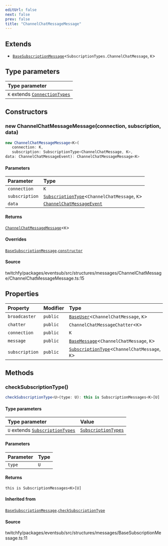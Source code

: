 ```yaml
---
editUrl: false
next: false
prev: false
title: "ChannelChatMessageMessage"
---
```


## Extends

- [`BaseSubscriptionMessage`](/api/eventsub/classes/basesubscriptionmessage/)\<`SubscriptionTypes.ChannelChatMessage`, `K`\>

## Type parameters

| Type parameter |
| :------ |
| `K` extends [`ConnectionTypes`](/api/eventsub/type-aliases/connectiontypes/) |

## Constructors

### new ChannelChatMessageMessage(connection, subscription, data)

```ts
new ChannelChatMessageMessage<K>(
   connection: K, 
   subscription: SubscriptionType<ChannelChatMessage, K>, 
data: ChannelChatMessageEvent): ChannelChatMessageMessage<K>
```

#### Parameters

| Parameter | Type |
| :------ | :------ |
| `connection` | `K` |
| `subscription` | [`SubscriptionType`](/api/eventsub/type-aliases/subscriptiontype/)\<`ChannelChatMessage`, `K`\> |
| `data` | [`ChannelChatMessageEvent`](/api/eventsub/interfaces/channelchatmessageevent/) |

#### Returns

[`ChannelChatMessageMessage`](/api/eventsub/classes/channelchatmessagemessage/)\<`K`\>

#### Overrides

[`BaseSubscriptionMessage`](/api/eventsub/classes/basesubscriptionmessage/).[`constructor`](/api/eventsub/classes/basesubscriptionmessage/#constructors)

#### Source

twitchfy/packages/eventsub/src/structures/messages/ChannelChatMessage/ChannelChatMessageMessage.ts:15

## Properties

| Property | Modifier | Type | Inherited from |
| :------ | :------ | :------ | :------ |
| `broadcaster` | `public` | [`BaseUser`](/api/eventsub/classes/baseuser/)\<`ChannelChatMessage`, `K`\> | - |
| `chatter` | `public` | `ChannelChatMessageChatter`\<`K`\> | - |
| `connection` | `public` | `K` | [`BaseSubscriptionMessage`](/api/eventsub/classes/basesubscriptionmessage/).`connection` |
| `message` | `public` | [`BaseMessage`](/api/eventsub/classes/basemessage/)\<`ChannelChatMessage`, `K`\> | - |
| `subscription` | `public` | [`SubscriptionType`](/api/eventsub/type-aliases/subscriptiontype/)\<`ChannelChatMessage`, `K`\> | [`BaseSubscriptionMessage`](/api/eventsub/classes/basesubscriptionmessage/).`subscription` |

## Methods

### checkSubscriptionType()

```ts
checkSubscriptionType<U>(type: U): this is SubscriptionMessages<K>[U]
```

#### Type parameters

| Type parameter | Value |
| :------ | :------ |
| `U` extends [`SubscriptionTypes`](/api/eventsub/enumerations/subscriptiontypes/) | [`SubscriptionTypes`](/api/eventsub/enumerations/subscriptiontypes/) |

#### Parameters

| Parameter | Type |
| :------ | :------ |
| `type` | `U` |

#### Returns

`this is SubscriptionMessages<K>[U]`

#### Inherited from

[`BaseSubscriptionMessage`](/api/eventsub/classes/basesubscriptionmessage/).[`checkSubscriptionType`](/api/eventsub/classes/basesubscriptionmessage/#checksubscriptiontype)

#### Source

twitchfy/packages/eventsub/src/structures/messages/BaseSubscriptionMessage.ts:11
